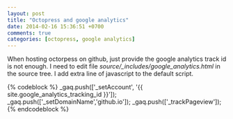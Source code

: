 ```yaml
---
layout: post
title: "Octopress and google analytics"
date: 2014-02-16 15:36:51 +0700
comments: true
categories: [octopress, google analytics]
---
```


When hosting octorpess on github, just provide the google analytics track id is not enough.
I need to edit file *source/_includes/google_analytics.html* in the source tree. I add extra line of javascript to the default script.

{% codeblock %}
_gaq.push(['_setAccount', '{{ site.google_analytics_tracking_id }}']);
_gaq.push(['_setDomainName','github.io']);
_gaq.push(['_trackPageview']);
{% endcodeblock %}

